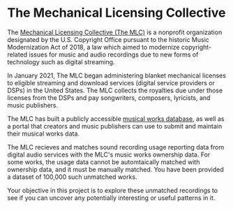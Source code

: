 # The Mechanical Licensing Collective
The [Mechanical Licensing Collective (The MLC)](https://www.themlc.com/) is a nonprofit organization designated by the U.S. Copyright Office pursuant to the historic Music Modernization Act of 2018, a law which aimed to modernize copyright-related issues for music and audio recordings due to new forms of technology such as digital streaming.

In January 2021, The MLC began administering blanket mechanical licenses to eligible streaming and download services (digital service providers or DSPs) in the United States. The MLC collects the royalties due under those licenses from the DSPs and pay songwriters, composers, lyricists, and music publishers. 

The MLC has built a publicly accessible [musical works database](https://portal.themlc.com/search), as well as a portal that creators and music publishers can use to submit and maintain their musical works data.

The MLC recieves and matches sound recording usage reporting data from digital audio services with the MLC's music works ownership data. For some works, the usage data cannot be automtaically matched with ownership data, and it must be manually matched. You have been provided a dataset of 100,000 such unmatched works.

Your objective in this project is to explore these unmatched recordings to see if you can uncover any potentially interesting or useful patterns in it.